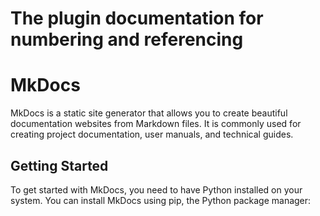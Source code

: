 # The plugin documentation for numbering and referencing
# MkDocs

MkDocs is a static site generator that allows you to create beautiful documentation websites from Markdown files. It is commonly used for creating project documentation, user manuals, and technical guides.

## Getting Started

To get started with MkDocs, you need to have Python installed on your system. You can install MkDocs using pip, the Python package manager:
